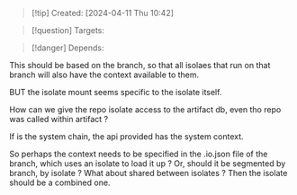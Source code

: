 
>[!tip] Created: [2024-04-11 Thu 10:42]

>[!question] Targets: 

>[!danger] Depends: 

This should be based on the branch, so that all isolaes that run on that branch will also have the context available to them.

BUT the isolate mount seems specific to the isolate itself.

How can we give the repo isolate access to the artifact db, even tho repo was called within artifact ?

If is the system chain, the api provided has the system context.

So perhaps the context needs to be specified in the .io.json file of the branch, which uses an isolate to load it up ?
Or, should it be segmented by branch, by isolate ?
What about shared between isolates ?  Then the isolate should be a combined one.